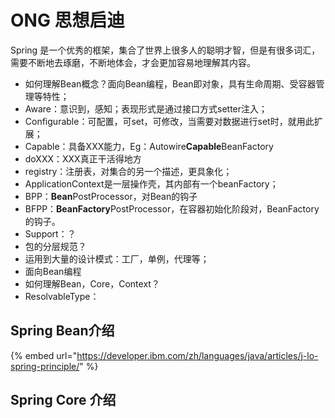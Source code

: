 # ONG 思想启迪

Spring 是一个优秀的框架，集合了世界上很多人的聪明才智，但是有很多词汇，需要不断地去琢磨，不断地体会，才会更加容易地理解其内容。

* 如何理解Bean概念？面向Bean编程，Bean即对象，具有生命周期、受容器管理等特性；
* Aware：意识到，感知；表现形式是通过接口方式setter注入；
* Configurable：可配置，可set，可修改，当需要对数据进行set时，就用此扩展；
* Capable：具备XXX能力，Eg：Autowire**Capable**BeanFactory
* doXXX：XXX真正干活得地方
* registry：注册表，对集合的另一个描述，更具象化；
* ApplicationContext是一层操作壳，其内部有一个beanFactory；
* BPP：**Bean**PostProcessor，对Bean的钩子
* BFPP：**BeanFactory**PostProcessor，在容器初始化阶段对，BeanFactory的钩子。
* Support：？
* 包的分层规范？
* 运用到大量的设计模式：工厂，单例，代理等；
* 面向Bean编程
* 如何理解Bean，Core，Context？
* ResolvableType：



## Spring Bean介绍

{% embed url="https://developer.ibm.com/zh/languages/java/articles/j-lo-spring-principle/" %}



## Spring Core 介绍



